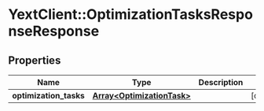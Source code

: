 # YextClient::OptimizationTasksResponseResponse

## Properties
Name | Type | Description | Notes
------------ | ------------- | ------------- | -------------
**optimization_tasks** | [**Array&lt;OptimizationTask&gt;**](OptimizationTask.md) |  | [optional] 


